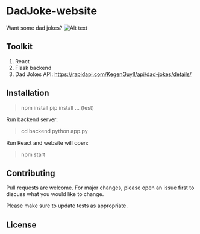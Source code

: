 # DadJoke-website
Want some dad jokes? 
![Alt text](src/images/screenshot.png?raw=true "Website screenshot")

## Toolkit
1. React
2. Flask backend
3. Dad Jokes API: https://rapidapi.com/KegenGuyll/api/dad-jokes/details/ 

## Installation
> npm install
> pip install
... (test)

Run backend server:
> cd backend
> python app.py

Run React and website will open:
> npm start

## Contributing
Pull requests are welcome. For major changes, please open an issue first
to discuss what you would like to change.

Please make sure to update tests as appropriate.

## License

